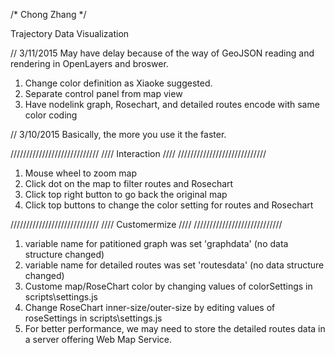 /*
Chong Zhang
*/

Trajectory Data Visualization

// 3/11/2015
May have delay because of the way of GeoJSON reading and rendering in OpenLayers and broswer.

1. Change color definition as Xiaoke suggested.
2. Separate control panel from map view
3. Have nodelink graph, Rosechart, and detailed routes encode with same color coding 


// 3/10/2015
Basically, the more you use it the faster.

////////////////////////////
////    Interaction     ////
////////////////////////////
1. Mouse wheel to zoom map
3. Click dot on the map to filter routes and Rosechart
4. Click top right button to go back the original map 
5. Click top buttons to change the color setting for routes and Rosechart
 



////////////////////////////
////    Customermize    ////
////////////////////////////

1. variable name for patitioned graph was set 'graphdata' (no data structure changed)
2. variable name for detailed routes was set 'routesdata' (no data structure changed)
3. Custome map/RoseChart color by changing values of colorSettings in scripts\settings.js
4. Change RoseChart inner-size/outer-size by editing values of roseSettings in scripts\settings.js
5. For better performance, we may need to store the detailed routes data in a server offering Web Map Service.